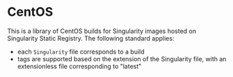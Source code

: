 # CentOS

This is a library of CentOS builds for Singularity images hosted on Singularity Static Registry. The following standard applies:

 - each `Singularity` file corresponds to a build
 - tags are supported based on the extension of the Singularity file, with an extensionless file corresponding to "latest"

